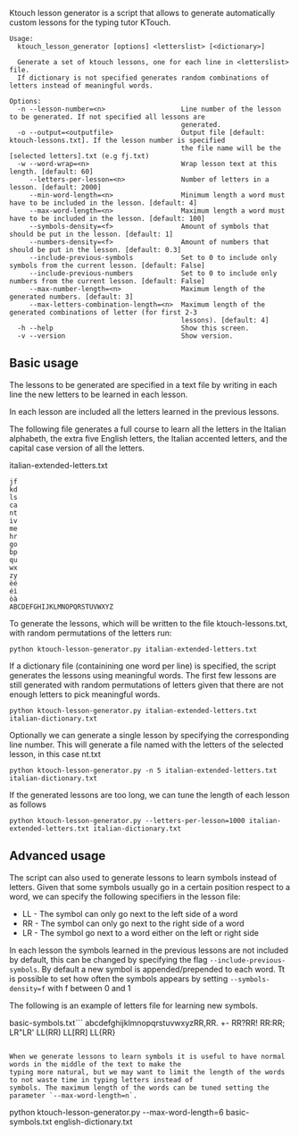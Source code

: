 Ktouch lesson generator is a script that allows to generate automatically custom lessons for the typing tutor KTouch.

```
Usage:
  ktouch_lesson_generator [options] <letterslist> [<dictionary>]

  Generate a set of ktouch lessons, one for each line in <letterslist> file.
  If dictionary is not specified generates random combinations of letters instead of meaningful words.

Options:
  -n --lesson-number=<n>                   Line number of the lesson to be generated. If not specified all lessons are
                                           generated.
  -o --output=<outputfile>                 Output file [default: ktouch-lessons.txt]. If the lesson number is specified
                                           the file name will be the [selected letters].txt (e.g fj.txt)
  -w --word-wrap=<n>                       Wrap lesson text at this length. [default: 60]
     --letters-per-lesson=<n>              Number of letters in a lesson. [default: 2000]
     --min-word-length=<n>                 Minimum length a word must have to be included in the lesson. [default: 4]
     --max-word-length=<n>                 Maximum length a word must have to be included in the lesson. [default: 100]
     --symbols-density=<f>                 Amount of symbols that should be put in the lesson. [default: 1]
     --numbers-density=<f>                 Amount of numbers that should be put in the lesson. [default: 0.3]
     --include-previous-symbols            Set to 0 to include only symbols from the current lesson. [default: False]
     --include-previous-numbers            Set to 0 to include only numbers from the current lesson. [default: False]
     --max-number-length=<n>               Maximum length of the generated numbers. [default: 3]
     --max-letters-combination-length=<n>  Maximum length of the generated combinations of letter (for first 2-3 
                                           lessons). [default: 4]
  -h --help                                Show this screen.
  -v --version                             Show version.

```

Basic usage
-----------
The lessons to be generated are specified in a text file <letterslist> by writing in each line the new letters
to be learned in each lesson.

In each lesson are included all the letters learned in the previous lessons.

The following file generates a full course to learn all the letters in the Italian alphabeth, the extra five English letters, the Italian accented letters, and the capital case version of all the letters.

italian-extended-letters.txt

```
jf
kd
ls
ca
nt
iv
me
hr
go
bp
qu
wx
zy
èé
éì
òà
ABCDEFGHIJKLMNOPQRSTUVWXYZ
```

To generate the lessons, which will be written to the file ktouch-lessons.txt, with random permutations 
of the letters run:
```
python ktouch-lesson-generator.py italian-extended-letters.txt
```

If a dictionary file (containining one word per line) is specified, the script generates the lessons
using meaningful words. The first few lessons are still generated with random permutations of letters
given that there are not enough letters to pick meaningful words.
```
python ktouch-lesson-generator.py italian-extended-letters.txt italian-dictionary.txt
```

Optionally we can generate a single lesson by specifying the corresponding line number. This will generate
a file named with the letters of the selected lesson, in this case nt.txt
```
python ktouch-lesson-generator.py -n 5 italian-extended-letters.txt italian-dictionary.txt
```

If the generated lessons are too long, we can tune the length of each lesson as follows
```
python ktouch-lesson-generator.py --letters-per-lesson=1000 italian-extended-letters.txt italian-dictionary.txt
```

Advanced usage
--------------

The script can also used to generate lessons to learn symbols instead of letters. Given that some symbols
usually go in a certain position respect to a word, we can specify the following specifiers in the lesson file:

- LL - The symbol can only go next to the left side of a word
- RR - The symbol can only go next to the right side of a word
- LR - The symbol go next to a word either on the left or right side

In each lesson the symbols learned in the previous lessons are not included by default, this can be changed by 
specifying the flag `--include-previous-symbols`. By default a new symbol is appended/prepended to each word. 
Tt is possible to set how often the symbols appears by setting `--symbols-density=f` with f between 0 and 1

The following is an example of letters file for learning new symbols.

basic-symbols.txt```
abcdefghijklmnopqrstuvwxyzRR,RR.
+-
RR?RR!
RR:RR;
LR"LR'
LL(RR)
LL[RR]
LL{RR}
```

When we generate lessons to learn symbols it is useful to have normal words in the middle of the text to make the
typing more natural, but we may want to limit the length of the words to not waste time in typing letters instead of
symbols. The maximum length of the words can be tuned setting the parameter `--max-word-length=n`.
```
python ktouch-lesson-generator.py --max-word-length=6 basic-symbols.txt english-dictionary.txt
```
